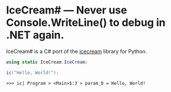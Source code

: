 # IceCream\# — Never use Console.WriteLine() to debug in .NET again.

IceCream# is a C# port of the [icecream](https://github.com/gruns/icecream) library for Python.

```csharp
using static IceCream.IceCream;

ic("Hello, World!");
```
```
>>> ic| Program > <Main>$:3 > param_0 = Hello, World!
```
